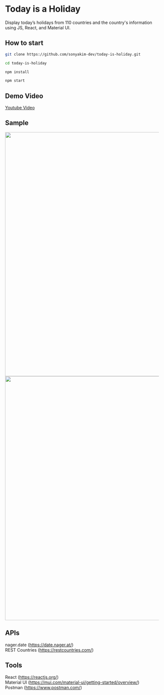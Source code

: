 # Today is a Holiday
Display today’s holidays from 110 countries and the country's information using JS, React, and Material UI.

## How to start
```bash
git clone https://github.com/sonyakim-dev/today-is-holiday.git
```
```bash
cd today-is-holiday
```
```bash
npm install
```
```bash
npm start
```

## Demo Video
[Youtube Video](https://youtu.be/anBBAL0EMdE)

## Sample
<img src="https://images.squarespace-cdn.com/content/v1/617b6cd0307104208b1262eb/1d9d60fa-a2d5-4159-abd8-7db652bc85eb/todayisholiday-homepage.png?format=2500w" width=800/>
<img src="https://images.squarespace-cdn.com/content/v1/617b6cd0307104208b1262eb/2b5eabce-1461-4150-9ebd-8e0c45067225/Screen+Shot+2022-07-08+at+9.09.10+AM.png?format=2500w" width=800/>

## APIs
nager.date (https://date.nager.at/)<br/>
REST Countries (https://restcountries.com/)

## Tools
React (https://reactjs.org/)<br/>
Material UI (https://mui.com/material-ui/getting-started/overview/)<br/>
Postman (https://www.postman.com/)
